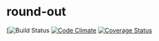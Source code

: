 # round-out

[![Build Status](https://codeship.com/projects/5db196a0-9bd0-0133-a7d7-365a6bb0c5cc/status?branch=master)
[![Code Climate](https://codeclimate.com/github/crowlebf/round-out/badges/gpa.svg)](https://codeclimate.com/github/crowlebf/round-out)
[![Coverage Status](https://coveralls.io/repos/crowlebf/round-out/badge.svg?branch=master&service=github)](https://coveralls.io/github/crowlebf/round-out?branch=master)
